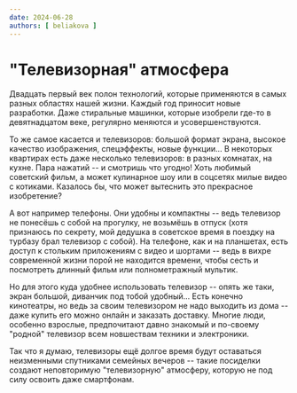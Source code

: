 ```yaml
---
date: 2024-06-28
authors: [ beliakova ]
---
```

# "Телевизорная" атмосфера

Двадцать первый век полон технологий, которые применяются в самых разных областях нашей жизни. Каждый год приносит новые разработки. Даже стиральные машинки, которые изобрели где-то в девятнадцатом веке, регулярно меняются и усовершенствуются.

То же самое касается и телевизоров: большой формат экрана, высокое качество изображения, спецэффекты, новые функции...<!-- more --> В некоторых квартирах есть даже несколько телевизоров: в разных комнатах, на кухне. Пара нажатий -- и смотришь что угодно! Хоть любимый советский фильм, а может кулинарное шоу или в соцсетях милые видео с котиками. Казалось бы, что может вытеснить это прекрасное изобретение?

А вот например телефоны. Они удобны и компактны -- ведь телевизор не понесёшь с собой на прогулку, не возьмёшь в отпуск (хотя признаюсь по секрету, мой дедушка в советское время в поездку на турбазу брал телевизор с собой). На телефоне, как и на планшетах, есть доступ к стольким приложениям с видео и шортами -- ведь в вихре современной жизни порой не находится времени, чтобы сесть и посмотреть длинный фильм или полнометражный мультик.

Но для этого куда удобнее использовать телевизор -- опять же таки, экран большой, диванчик под тобой удобный... Есть конечно кинотеатры, но ведь за своим телевизором не надо выходить из дома -- даже купить его можно онлайн и заказать доставку. Многие люди, особенно взрослые, предпочитают давно знакомый и по-своему "родной" телевизор всем новшествам техники и электроники.

Так что я думаю, телевизоры ещё долгое время будут оставаться неизменными спутниками семейных вечеров -- такие посиделки создают неповторимую "телевизорную" атмосферу, которую не под силу освоить даже смартфонам.
